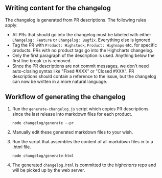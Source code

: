 ## Writing content for the changelog
The changelog is generated from PR descriptions. The following rules apply:
* All PRs that should go into the changelog must be labeled with either 
`Changelog: Feature` or `Changelog: Bugfix`. Everything else is ignored.
* Tag the PR with `Product: Highstock`, `Product: Highmaps` etc. for specific
products. PRs with no product tags go into the Highcharts changelog.
* Only the first paragraph of the description is used. Anything below the first
line break `\n` is removed.
* Since the PR descriptions are not commit messages, we don't need auto-closing
syntax like "Fixed #XXX" or "Closed #XXX". PR descriptions should contain a
reference to the issue, but the changelog can now be written in a more natural
language.


## Workflow of generating the changelog
1. Run the `generate-changelog.js` script which copies PR descriptions since the last release into markdown files for each product.

    ```
    node changelog/generate --pr
    ```

3. Manually edit these generated markdown files to your wish.

4. Run the script that assembles the content of all markdown files in to a .html file.

    ```
    node changelog/generate-html
    ```

5. The generated `changelog.html` is committed to the _highcharts_ repo and will be picked up by the web server.
